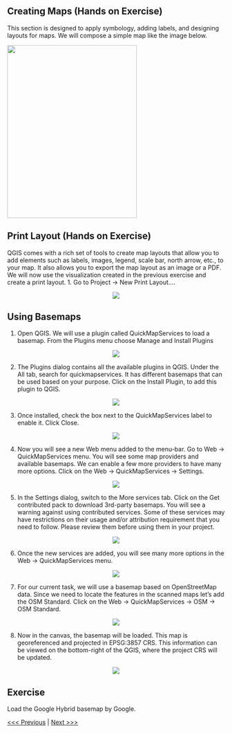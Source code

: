 ##  Creating Maps  (Hands on Exercise)

This section is designed to apply symbology, adding labels, and designing layouts for maps.  We will compose a simple map like the image below.

<p align="left">
   <img src="../../images/maps/training.png" width="300" height=400>
</p>



## Print Layout (Hands on Exercise)
QGIS comes with a rich set of tools to create map layouts that allow you to add elements such as labels, images, legend, scale bar, north arrow, etc., to your map. It also allows you to export the map layout as an image or a PDF. We will now use  the visualization created in the previous exercise and create a print layout. 1. Go to Project → New Print Layout….

<p align="center">
   <img src="../../images/map_composition.gif" >
</p>


## Using Basemaps
1. Open QGIS. We will use a plugin called QuickMapServices to load a basemap. From the Plugins menu choose Manage and Install Plugins
<p align="center">
   <img src="../../images/basemap/base1.png" >
</p>

2. The Plugins dialog contains all the available plugins in QGIS. Under the All tab, search for quickmapservices. It has different basemaps that can be used based on your purpose. Click on the Install Plugin, to add this plugin to QGIS.
<p align="center">
   <img src="../../images/basemap/base2.png" >
</p>

3. Once installed, check the box next to the QuickMapServices label to enable it. Click Close.
<p align="center">
   <img src="../../images/basemap/base3.png" >
</p>


4. Now you will see a new Web menu added to the menu-bar. Go to Web → QuickMapServices menu. You will see some map providers and available basemaps. We can enable a few more providers to have many more options. Click on the Web → QuickMapServices → Settings.

<p align="center">
   <img src="../../images/basemap/base4.png" >
</p>


5. In the Settings dialog, switch to the More services tab. Click on the Get contributed pack to download 3rd-party basemaps.
You will see a warning against using contributed services. Some of these services may have restrictions on their usage and/or attribution requirement that you need to follow. Please review them before using them in your project.
<p align="center">
   <img src="../../images/basemap/base5.png" >
</p>

6. Once the new services are added, you will see many more options in the Web → QuickMapServices menu.
<p align="center">
   <img src="../../images/basemap/base6.png" >
</p>


7. For our current task, we will use a basemap based on OpenStreetMap data. Since we need to locate the features in the scanned maps let’s add the OSM Standard. Click on the Web → QuickMapServices → OSM → OSM Standard.
<p align="center">
   <img src="../../images/basemap/base7.png" >
</p>

8. Now in the canvas, the basemap will be loaded. This map is georeferenced and projected in EPSG:3857 CRS. This information can be viewed on the bottom-right of the QGIS, where the project CRS will be updated.
<p align="center">
   <img src="../../images/basemap/base8.png" >
</p>


## Exercise
Load the Google Hybrid basemap by Google. 




[<<< Previous](../module1_README.md)  | [Next >>>](qis2web.md)  

